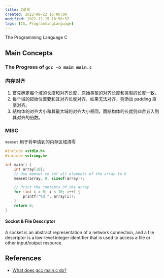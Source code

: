 ```yaml
---
title: C语言
created: 2022-08-22 16:00:00
modified: 2022-12-15 18:50:37
tags: [CS, ProgrammingLanguage]
---
```


The Programming Language C

## Main Concepts

### The Progress of `gcc -o main main.c`

### 内存对齐

1. 首先确定每个域的长度和对齐长度，原始类型的对齐长度和类型的长度一致。
2. 每个域的起始位置要和其对齐长度对齐，如果无法对齐，则添加 padding 直至对齐。
3. 结构体的对齐大小和其最大域的对齐大小相同，而结构体的长度则四舍五入到其对齐的倍数。

### MISC

`memset` 用于将申请到的内存区域清零

```c
#include <stdio.h>
#include <string.h>

int main() {
    int array[10];
    // Use memset to set all elements of the array to 0 
    memset(array, 0, sizeof(array));

    // Print the contents of the array 
    for (int i = 0; i < 10; i++) { 
        printf("%d ", array[i]); 
    }
    return 0;
}
```

#### Socket & File Descriptor

A socket is an abstract representation of a network connection, and a file descriptor is a low-level integer identifier that is used to access a file or other input/output resource.

## References

- [What does gcc main.c do?](https://connorbrereton.medium.com/what-does-gcc-main-c-do-bc96824a60a4)
